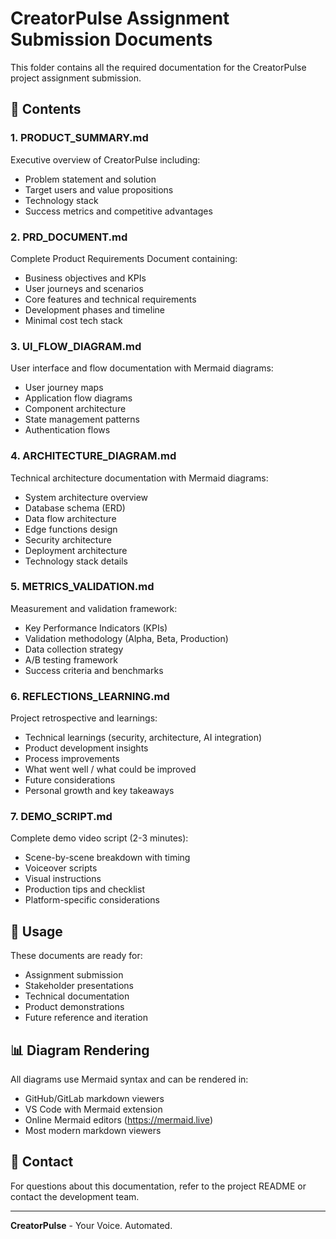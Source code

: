 # CreatorPulse Assignment Submission Documents

This folder contains all the required documentation for the CreatorPulse project assignment submission.

## 📁 Contents

### 1. PRODUCT_SUMMARY.md
Executive overview of CreatorPulse including:
- Problem statement and solution
- Target users and value propositions
- Technology stack
- Success metrics and competitive advantages

### 2. PRD_DOCUMENT.md
Complete Product Requirements Document containing:
- Business objectives and KPIs
- User journeys and scenarios
- Core features and technical requirements
- Development phases and timeline
- Minimal cost tech stack

### 3. UI_FLOW_DIAGRAM.md
User interface and flow documentation with Mermaid diagrams:
- User journey maps
- Application flow diagrams
- Component architecture
- State management patterns
- Authentication flows

### 4. ARCHITECTURE_DIAGRAM.md
Technical architecture documentation with Mermaid diagrams:
- System architecture overview
- Database schema (ERD)
- Data flow architecture
- Edge functions design
- Security architecture
- Deployment architecture
- Technology stack details

### 5. METRICS_VALIDATION.md
Measurement and validation framework:
- Key Performance Indicators (KPIs)
- Validation methodology (Alpha, Beta, Production)
- Data collection strategy
- A/B testing framework
- Success criteria and benchmarks

### 6. REFLECTIONS_LEARNING.md
Project retrospective and learnings:
- Technical learnings (security, architecture, AI integration)
- Product development insights
- Process improvements
- What went well / what could be improved
- Future considerations
- Personal growth and key takeaways

### 7. DEMO_SCRIPT.md
Complete demo video script (2-3 minutes):
- Scene-by-scene breakdown with timing
- Voiceover scripts
- Visual instructions
- Production tips and checklist
- Platform-specific considerations

## 🎯 Usage

These documents are ready for:
- Assignment submission
- Stakeholder presentations
- Technical documentation
- Product demonstrations
- Future reference and iteration

## 📊 Diagram Rendering

All diagrams use Mermaid syntax and can be rendered in:
- GitHub/GitLab markdown viewers
- VS Code with Mermaid extension
- Online Mermaid editors (https://mermaid.live)
- Most modern markdown viewers

## 📧 Contact

For questions about this documentation, refer to the project README or contact the development team.

---

**CreatorPulse** - Your Voice. Automated.
